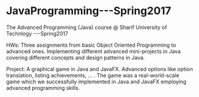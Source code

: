 # JavaProgramming---Spring2017
The Advanced Programming (Java) course @ Sharif University of Technlogy ---Spring2017


HWs: Three assignments from basic Object Oriented Programming to advanced ones. Implementing different advanced mini-projects in Java covering different concepts and design patterns in Java.

Project: A graphical game in Java and JavaFX. Advanced options like option translation, listing achievements, ... . The game was a real-world-scale game which we successfully implemented in Java and JavaFX employing advanced programming skills.
